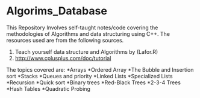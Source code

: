 # Algorims_Database
This Repository Involves self-taught notes/code covering the methodologies of Algorithms and data structuring using C++. The resources used are from the following sources.

1. Teach yourself data structure and Algorithms by (Lafor.R)
2. http://www.cplusplus.com/doc/tutorial


The topics covered are:
*Arrays
*Ordered Array
*The Bubble and Insertion sort 
*Stacks 
*Queues and priority 
*Linked Lists
*Specialized Lists 
*Recursion 
*Quick sort 
*Binary trees
*Red-Black Trees
*2-3-4 Trees
*Hash Tables
*Quadratic Probing 
